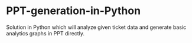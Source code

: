 # PPT-generation-in-Python
Solution in Python which will analyze given ticket data and generate basic analytics graphs in PPT directly.
